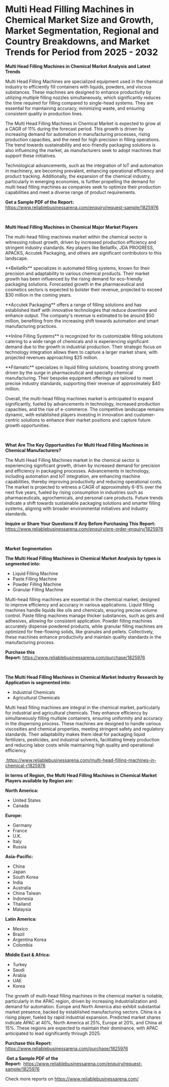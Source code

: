 <p><h1>Multi Head Filling Machines in Chemical Market Size and Growth, Market Segmentation, Regional and Country Breakdowns, and Market Trends for Period from 2025 -  2032</h1></p><p><strong>Multi Head Filling Machines in Chemical Market Analysis and Latest Trends</strong></p>
<p><p>Multi Head Filling Machines are specialized equipment used in the chemical industry to efficiently fill containers with liquids, powders, and viscous substances. These machines are designed to enhance productivity by utilizing multiple filling nozzles simultaneously, which significantly reduces the time required for filling compared to single-head systems. They are essential for maintaining accuracy, minimizing waste, and ensuring consistent quality in production lines.</p><p>The Multi Head Filling Machines in Chemical Market is expected to grow at a CAGR of 11% during the forecast period. This growth is driven by increasing demand for automation in manufacturing processes, rising production capacities, and the need for high precision in filling operations. The trend towards sustainability and eco-friendly packaging solutions is also influencing the market, as manufacturers seek to adopt machines that support these initiatives.</p><p>Technological advancements, such as the integration of IoT and automation in machinery, are becoming prevalent, enhancing operational efficiency and product tracking. Additionally, the expansion of the chemical industry, particularly in emerging economies, is further propelling the demand for multi head filling machines as companies seek to optimize their production capabilities and meet a diverse range of product requirements.</p></p>
<p><strong>Get a Sample PDF of the Report:&nbsp;</strong> <a href="https://www.reliablebusinessarena.com/enquiry/request-sample/1825976?utm_campaign=2185&utm_medium=2&utm_source=Github&utm_content=ia&utm_term=12042025&utm_id=multi-head-filling-machines-in-chemical">https://www.reliablebusinessarena.com/enquiry/request-sample/1825976</a></p>
<p>&nbsp;</p>
<p><strong>Multi Head Filling Machines in Chemical Major Market Players</strong></p>
<p><p>The multi-head filling machines market within the chemical sector is witnessing robust growth, driven by increased production efficiency and stringent industry standards. Key players like BellatRx, JDA PROGRESS, APACKS, Accutek Packaging, and others are significant contributors to this landscape.</p><p>**BellatRx** specializes in automated filling systems, known for their precision and adaptability to various chemical products. Their market growth has been influenced by the rising demand for eco-friendly packaging solutions. Forecasted growth in the pharmaceutical and cosmetics sectors is expected to bolster their revenue, projected to exceed $30 million in the coming years.</p><p>**Accutek Packaging** offers a range of filling solutions and has established itself with innovative technologies that reduce downtime and enhance output. The company's revenue is estimated to be around $50 million, benefiting from the increasing shift towards automation and smart manufacturing practices.</p><p>**Inline Filling Systems** is recognized for its customizable filling solutions catering to a wide range of chemicals and is experiencing significant demand due to the growth in industrial production. Their strategic focus on technology integration allows them to capture a larger market share, with projected revenues approaching $25 million.</p><p>**Filamatic** specializes in liquid filling solutions, boasting strong growth driven by the surge in pharmaceutical and specialty chemical manufacturing. Their bespoke equipment offerings are tailored to meet precise industry standards, supporting their revenue of approximately $40 million.</p><p>Overall, the multi-head filling machines market is anticipated to expand significantly, fueled by advancements in technology, increased production capacities, and the rise of e-commerce. The competitive landscape remains dynamic, with established players investing in innovation and customer-centric solutions to enhance their market positions and capture future growth opportunities.</p></p>
<p>&nbsp;</p>
<p><strong>What Are The Key Opportunities For Multi Head Filling Machines in Chemical Manufacturers?</strong></p>
<p><p>The Multi Head Filling Machines market in the chemical sector is experiencing significant growth, driven by increased demand for precision and efficiency in packaging processes. Advancements in technology, including automation and IoT integration, are enhancing machine capabilities, thereby improving productivity and reducing operational costs. The market is projected to witness a CAGR of approximately 6-8% over the next five years, fueled by rising consumption in industries such as pharmaceuticals, agrochemicals, and personal care products. Future trends indicate a shift towards sustainable packaging solutions and smarter filling systems, aligning with broader environmental initiatives and industry standards.</p></p>
<p><strong>Inquire or Share Your Questions If Any Before Purchasing This Report:</strong> <a href="https://www.reliablebusinessarena.com/enquiry/pre-order-enquiry/1825976?utm_campaign=2185&utm_medium=2&utm_source=Github&utm_content=ia&utm_term=12042025&utm_id=multi-head-filling-machines-in-chemical">https://www.reliablebusinessarena.com/enquiry/pre-order-enquiry/1825976</a></p>
<p>&nbsp;</p>
<p><strong>Market Segmentation</strong></p>
<p><strong>The Multi Head Filling Machines in Chemical Market Analysis by types is segmented into:</strong></p>
<p><ul><li>Liquid Filling Machine</li><li>Paste Filling Machine</li><li>Powder Filling Machine</li><li>Granular Filling Machine</li></ul></p>
<p><p>Multi-head filling machines are essential in the chemical market, designed to improve efficiency and accuracy in various applications. Liquid filling machines handle liquids like oils and chemicals, ensuring precise volume control. Paste filling machines manage thicker substances, such as gels and adhesives, allowing for consistent application. Powder filling machines accurately dispense powdered products, while granular filling machines are optimized for free-flowing solids, like granules and pellets. Collectively, these machines enhance productivity and maintain quality standards in the manufacturing process.</p></p>
<p><strong>Purchase this Report:&nbsp;</strong><a href="https://www.reliablebusinessarena.com/purchase/1825976?utm_campaign=2185&utm_medium=2&utm_source=Github&utm_content=ia&utm_term=12042025&utm_id=multi-head-filling-machines-in-chemical">https://www.reliablebusinessarena.com/purchase/1825976</a></p>
<p>&nbsp;</p>
<p><strong>The Multi Head Filling Machines in Chemical Market Industry Research by Application is segmented into:</strong></p>
<p><ul><li>Industrial Chemicals</li><li>Agricultural Chemicals</li></ul></p>
<p><p>Multi head filling machines are integral in the chemical market, particularly for industrial and agricultural chemicals. They enhance efficiency by simultaneously filling multiple containers, ensuring uniformity and accuracy in the dispensing process. These machines are designed to handle various viscosities and chemical properties, meeting stringent safety and regulatory standards. Their adaptability makes them ideal for packaging liquid fertilizers, pesticides, and industrial solvents, facilitating timely production and reducing labor costs while maintaining high quality and operational efficiency.</p></p>
<p><a href="https://www.reliablebusinessarena.com/multi-head-filling-machines-in-chemical-r1825976?utm_campaign=2185&utm_medium=2&utm_source=Github&utm_content=ia&utm_term=12042025&utm_id=multi-head-filling-machines-in-chemical">&nbsp;https://www.reliablebusinessarena.com/multi-head-filling-machines-in-chemical-r1825976</a></p>
<p><strong>In terms of Region, the Multi Head Filling Machines in Chemical Market Players available by Region are:</strong></p>
<p>
    <p> <strong> North America: </strong>
        <ul>
            <li>United States</li>
            <li>Canada</li>
        </ul>
        </p> 
    <p> <strong> Europe: </strong>
        <ul>
            <li>Germany</li>
            <li>France</li>
            <li>U.K.</li>
            <li>Italy</li>
            <li>Russia</li>
        </ul>
        </p> 
    <p> <strong> Asia-Pacific: </strong>
        <ul>
            <li>China</li>
            <li>Japan</li>
            <li>South Korea</li>
            <li>India</li>
            <li>Australia</li>
            <li>China Taiwan</li>
            <li>Indonesia</li>
            <li>Thailand</li>
            <li>Malaysia</li>
        </ul>
        </p> 
    <p> <strong> Latin America: </strong>
        <ul>
            <li>Mexico</li>
            <li>Brazil</li>
            <li>Argentina Korea</li>
            <li>Colombia</li>
        </ul>
        </p> 
    <p> <strong> Middle East & Africa: </strong>
        <ul>
            <li>Turkey</li>
            <li>Saudi</li>
            <li>Arabia</li>
            <li>UAE</li>
            <li>Korea</li>
        </ul>
    </p>
    </p>
<p><p>The growth of multi-head filling machines in the chemical market is notable, particularly in the APAC region, driven by increasing industrialization and demand for automation. Europe and North America also exhibit substantial market presence, backed by established manufacturing sectors. China is a rising player, fueled by rapid industrial expansion. Predicted market shares indicate APAC at 40%, North America at 25%, Europe at 20%, and China at 15%. These regions are expected to maintain their dominance, with APAC anticipated to lead significantly through 2025.</p></p>
<p><strong>Purchase this Report: </strong><a href="https://www.reliablebusinessarena.com/purchase/1825976?utm_campaign=2185&utm_medium=2&utm_source=Github&utm_content=ia&utm_term=12042025&utm_id=multi-head-filling-machines-in-chemical">https://www.reliablebusinessarena.com/purchase/1825976</a></p>
<p>&nbsp;<strong>Get a Sample PDF of the Report:&nbsp;&nbsp;</strong><a href="https://www.reliablebusinessarena.com/enquiry/request-sample/1825976?utm_campaign=2185&utm_medium=2&utm_source=Github&utm_content=ia&utm_term=12042025&utm_id=multi-head-filling-machines-in-chemical">https://www.reliablebusinessarena.com/enquiry/request-sample/1825976</a></p>
<p><strong></strong></p>
<p>Check more reports on <a href="https://www.reliablebusinessarena.com/?utm_campaign=2185&utm_medium=2&utm_source=Github&utm_content=ia&utm_term=12042025&utm_id=multi-head-filling-machines-in-chemical">https://www.reliablebusinessarena.com/</a></p>